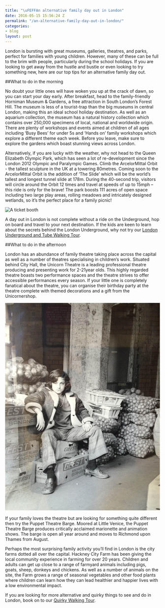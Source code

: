 ```yaml
---
title: "\uFEFFAn alternative family day out in London"
date: 2016-05-15 15:56:24 Z
permalink: "/an-alternative-family-day-out-in-london/"
categories:
- blog
layout: post
---
```


London is bursting with great museums, galleries, theatres, and parks, perfect for families with young children. However, many of these can be full to the brim with people, particularly during the school holidays. If you are looking to get away from the hustle and bustle or even looking to try something new, here are our top tips for an alternative family day out.

##What to do in the morning

No doubt your little ones will have woken you up at the crack of dawn, so you can start your day early. After breakfast, head to the family-friendly Horniman Museum & Gardens, a free attraction in South London’s Forest Hill. The museum is less of a tourist-trap than the big museums in central London, making this an ideal school holiday destination. As well as an aquarium collection, the museum has a natural history collection which contains over 250,000 specimens of local, national and worldwide origin. There are plenty of workshops and events aimed at children of all ages including ‘Busy Bees’ for under 5s and ‘Hands on’ family workshops which explore a different theme each week. Before you leave, make sure to explore the gardens which boast stunning views across London.

Alternatively, if you are lucky with the weather, why not head to the Queen Elizabeth Olympic Park, which has seen a lot of re-development since the London 2012 Olympic and Paralympic Games. Climb the ArcelorMittal Orbit - the tallest sculpture in the UK at a towering 80metres. Coming soon to the ArcelorMittal Orbit is the addition of ‘The Slide’ which will be the world’s tallest and longest tunnel slide at 178m. During the 40-second trip, visitors will circle around the Orbit 12 times and travel at speeds of up to 15mph – this ride is only for the brave! The park boosts 111 acres of open space including two large play areas, rolling meadows and intricately designed wetlands, so it’s the perfect place for a family picnic!

![A ticket booth](ticket-hall-770x1027.jpg)

A day out in London is not complete without a ride on the Underground, hop on board and travel to your next destination. If the kids are keen to learn about the secrets behind the London Underground, why not try our [London Underground and Tube Walking Tour](/product/london-underground-and-tube-tour/).

##What to do in the afternoon

London has an abundance of family theatre taking place across the capital as well as a number of theatres specialising in children’s work. Situated behind City Hall, the Unicorn Theatre is a leading professional theatre producing and presenting work for 2-21year olds. This highly regarded theatre boasts two performance spaces and the theatre strives to offer accessible performances every season. If your little one is completely fanatical about the theatre, you can organise their birthday party at the theatre complete with themed decorations and a gift from the Unicornershop.

![Man sitting on boxes of onions at a market](/images/market-770x1027.jpg)


If your family loves the theatre but are looking for something quite different then try the Puppet Theatre Barge. Moored at Little Venice, the Puppet Theatre Barge produces critically acclaimed marionette and animation shows. The barge is open all year around and moves to Richmond upon Thames from August.

Perhaps the most surprising family activity you’ll find in London is the city farms dotted all over the capital. Hackney City Farm has been giving the local community experience in farming for over 20 years. Children and adults can get up close to a range of farmyard animals including pigs, goats, sheep, donkeys and chickens. As well as a number of animals on the site, the Farm grows a range of seasonal vegetables and other food plants where children can learn how they can lead healthier and happier lives with a low environmental impact.

If you are looking for more alternative and quirky things to see and do in London, book on to our [Quirky Walking Tour](/product/quirky-tour/).

